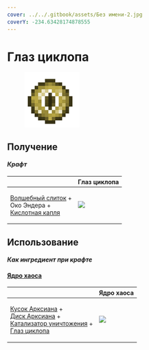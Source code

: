 ```yaml
---
cover: ../../.gitbook/assets/Без имени-2.jpg
coverY: -234.63428174878555
---
```


# Глаз циклопа

<figure><img src="../../.gitbook/assets/cyclops_eye_128.png" alt=""><figcaption></figcaption></figure>

## Получение

#### _Крафт_

|                                                                                                                 |  Глаз циклопа                               |
| --------------------------------------------------------------------------------------------------------------- | ------------------------------------------- |
| <p><a href="fairy_ingot.md">Волшебный слиток</a> +<br>Око Эндера +<br><a href="acid.md">Кислотная капля</a></p> | ![](../../.gitbook/assets/cyclops\_eye.png) |

## Использование

#### _Как ингредиент при крафте_

#### [Ядро хаоса](chaotic_core.md)

|                                                                                                                                                                                                                          |  Ядро хаоса                                  |
| ------------------------------------------------------------------------------------------------------------------------------------------------------------------------------------------------------------------------ | -------------------------------------------- |
| <p><a href="arksiane_lump.md">Кусок Арксиана</a> +<br><a href="arksiane_disk.md">Диск Арксиана</a> +<br><a href="destruction_catalyst.md">Катализатор уничтожения</a> +<br><a href="cyclops_eye.md">Глаз циклопа</a></p> | ![](../../.gitbook/assets/chaotic\_core.png) |

